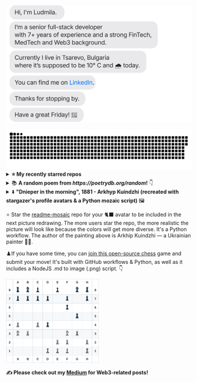 [![](https://raw.githubusercontent.com/milaabl/milaabl/main/chat.svg)](https://www.linkedin.com/in/ludmila-a-dev/)

<!-- https://github.com/milaabl/milaabl/assets/86361434/c35b0e6f-acf0-435e-920d-b90faa4788ad -->

<img alt="Snake eating my contributions for breakfast🧉" src="https://raw.githubusercontent.com/milaabl/milaabl-readme/preview/github-contribution-grid-snake.svg" />

<details>
<summary>
  <strong>⭐ My recently starred repos </strong>
</summary>
  
<!-- Starred repos start -->
| Name | Url | Stars | Description |
| --- | --- |  --- |  --- |
| TatevKaren/TatevKaren-data-science-portfolio|https://github.com/TatevKaren/TatevKaren-data-science-portfolio|49|Data Science Portfolio of Tatev Karen Aslanyan including Case Studies and Research Projects that I have completed that solve business problems or introduce new products. Case Study papers, codes, and additional resources are all included.|
| PiotrRut/elonmusk-twitter-notifier|https://github.com/PiotrRut/elonmusk-twitter-notifier|59|AI driven e-mail notifier for tweets mentioning stock from Elon Musk 📈|
| Vendicated/Vencord|https://github.com/Vendicated/Vencord|5261|The cutest Discord client mod|
| yeoman/yo|https://github.com/yeoman/yo|3743|CLI tool for running Yeoman generators|
| matter-labs/zksync-era|https://github.com/matter-labs/zksync-era|1211|zkSync era|
| 0age/create2crunch|https://github.com/0age/create2crunch|384|A Rust program for finding salts that create gas-efficient Ethereum addresses via CREATE2.|
| joshstevens19/ethereum-multicall|https://github.com/joshstevens19/ethereum-multicall|312|Ability to call many ethereum constant function calls in 1 JSONRPC request|
| threshold-network/token-dashboard|https://github.com/threshold-network/token-dashboard|21||
| LimeChain/mongoose-immutable-plugin|https://github.com/LimeChain/mongoose-immutable-plugin|2|Mongoose plugin guarding fields from modifications|
| ankitects/anki|https://github.com/ankitects/anki|15956|Anki's shared backend and web components, and the Qt frontend|
| lightningnetwork/lnd|https://github.com/lightningnetwork/lnd|7288|Lightning Network Daemon ⚡️|
| CoNarrative/mongo-immutable|https://github.com/CoNarrative/mongo-immutable|10|Immutable MongoDB.|
| lightningdevkit/rust-lightning|https://github.com/lightningdevkit/rust-lightning|1034|A highly modular Bitcoin Lightning library written in Rust. It's rust-lightning, not Rusty's Lightning!|
| node-lightning/node-lightning|https://github.com/node-lightning/node-lightning|128|Bitcoin Lighting Network implemented in Node.js|
| OpenZeppelin/openzeppelin-contracts-upgradeable|https://github.com/OpenZeppelin/openzeppelin-contracts-upgradeable|903|Upgradeable variant of OpenZeppelin Contracts, meant for use in upgradeable contracts. |
| dapphub/ds-test|https://github.com/dapphub/ds-test|193|Assertions, equality checks and other test helpers|
| hbarcelos/forge-multi-version|https://github.com/hbarcelos/forge-multi-version|22|Using forge with multiple solc versions|
| threshold-network/merkle-distribution|https://github.com/threshold-network/merkle-distribution|1|Threshold Network rewards generation and distribution|
| nucypher/nucypher-contracts|https://github.com/nucypher/nucypher-contracts|13|Ethereum contracts supporting TACo applications on the Threshold Network.|
| keep-network/tbtc-v2|https://github.com/keep-network/tbtc-v2|40|Trustlessly tokenized Bitcoin on Ethereum, version 2|
| TotallyMaliciousCryptoBro/TotallyMaliciousCryptoBro|https://github.com/TotallyMaliciousCryptoBro/TotallyMaliciousCryptoBro|4||
| ethereum/EIPs|https://github.com/ethereum/EIPs|12183|The Ethereum Improvement Proposal repository|
| pcaversaccio/reentrancy-attacks|https://github.com/pcaversaccio/reentrancy-attacks|1069|A chronological and (hopefully) complete list of reentrancy attacks to date.|
| StableLib/stablelib|https://github.com/StableLib/stablelib|148|A stable library of useful TypeScript/JavaScript code|
| snappyjs/node-request-queue|https://github.com/snappyjs/node-request-queue|8|A utility to queue up a number requests to be executed in parallel batches with possible waitTime between them.|
| TP-Lab/tp-js-sdk|https://github.com/TP-Lab/tp-js-sdk|182|TokenPocket JS API for Dapp of ETH, IOST, TRON, COSMOS, SOLANA, EOS etc. (mobile only)|
| petr-hejda/solidity-merkle-airdrop|https://github.com/petr-hejda/solidity-merkle-airdrop|3|Example implementation of ERC20 token airdrop using merkle tree|
| MetaMask/KeyringController|https://github.com/MetaMask/KeyringController|214|A module for managing groups of Ethereum accounts and using them.|
| appwrite/appwrite|https://github.com/appwrite/appwrite|38432|Build like a team of hundreds_|
| novuhq/novu|https://github.com/novuhq/novu|31325|🔥 The open-source notification infrastructure with fully functional embedded notification center 🚀🚀🚀|

<!-- Starred repos end -->

</details>

<details>
  <summary>📚 <strong>A random poem from <em>https://poetrydb.org/random</em>!</strong> 👇 </summary>

<!-- Start poem -->
# 💮 The Curse of Minerva by *George Gordon, Lord Byron*

<p>
                       Pallas te hoc Vulnere Pallas<br/>  Immolat et poenam scelerato ex Sanguine Sumit.<br/><br/>Slow sinks, more lovely ere his race be run,<br/>Along Morea's hills the setting Sun;<br/>Not, as in northern climes, obscurely bright,<br/>But one unclouded blaze of living light;<br/>O'er the hushed deep the yellow beam he throws,<br/>Gilds the green wave that trembles as it glows;<br/>On old Ægina's rock and Hydra's isle<br/>The God of gladness sheds his parting smile;<br/>O'er his own regions lingering loves to shine,<br/>Though there his altars are no more divine.<br/>Descending fast, the mountain-shadows kiss<br/>Thy glorious Gulf, unconquered Salamis!<br/>Their azure arches through the long expanse,<br/>More deeply purpled, meet his mellowing glance,<br/>And tenderest tints, along their summits driven,<br/>Mark his gay course, and own the hues of Heaven;<br/>Till, darkly shaded from the land and deep,<br/>Behind his Delphian rock he sinks to sleep.<br/><br/>  On such an eve his palest beam he cast<br/>When, Athens! here thy Wisest looked his last.<br/>How watched thy better sons his farewell ray,<br/>That closed their murdered Sage's latest day!<br/>Not yet--not yet--Sol pauses on the hill,<br/>The precious hour of parting lingers still;<br/>But sad his light to agonizing eyes,<br/>And dark the mountain's once delightful dyes;<br/>Gloom o'er the lovely land he seemed to pour,<br/>The land where Phoebus never frowned before;<br/>But ere he sunk below Cithaeron's head,<br/>The cup of Woe was quaffed--the Spirit fled;<br/>The soul of Him that scorned to fear or fly,<br/>Who lived and died as none can live or die.<br/><br/>  But lo! from high Hymettus to the plain<br/>The Queen of Night asserts her silent reign;<br/>No murky vapour, herald of the storm,<br/>Hides her fair face, or girds her glowing form;<br/>With cornice glimmering as the moonbeams play,<br/>There the white column greets her grateful ray,<br/>And bright around, with quivering beams beset,<br/>Her emblem sparkles o'er the Minaret;<br/>The groves of olive scattered dark and wide,<br/>Where meek Cephisus sheds his scanty tide,<br/>The cypress saddening by the sacred mosque,<br/>The gleaming turret of the gay kiosk,<br/>And sad and sombre 'mid the holy calm,<br/>Near Theseus' fane, yon solitary palm;<br/>All, tinged with varied hues, arrest the eye;<br/>And dull were his that passed them heedless by.<br/>Again the Ægean, heard no more afar,<br/>Lulls his chafed breast from elemental war:<br/>Again his waves in milder tints unfold<br/>Their long expanse of sapphire and of gold,<br/>Mixed with the shades of many a distant isle<br/>That frown, where gentler Ocean deigns to smile.<br/><br/>  As thus, within the walls of Pallas' fane,<br/>I marked the beauties of the land and main,<br/>Alone, and friendless, on the magic shore,<br/>Whose arts and arms but live in poets' lore;<br/>Oft as the matchless dome I turned to scan,<br/>Sacred to Gods, but not secure from Man,<br/>The Past returned, the Present seemed to cease,<br/>And Glory knew no clime beyond her Greece!<br/><br/>  Hour rolled along, and Dian's orb on high<br/>Had gained the centre of her softest sky;<br/>And yet unwearied still my footsteps trod<br/>O'er the vain shrine of many a vanished God:<br/>But chiefly, Pallas! thine, when Hecate's glare<br/>Checked by thy columns, fell more sadly fair<br/>O'er the chill marble, where the startling tread<br/>Thrills the lone heart like echoes from the dead.<br/>Long had I mused, and treasured every trace<br/>The wreck of Greece recorded of her race,<br/>When, lo! a giant-form before me strode,<br/>And Pallas hailed me in her own Abode!<br/><br/>  Yes,'twas Minerva's self; but, ah! how changed,<br/>Since o'er the Dardan field in arms she ranged!<br/>Not such as erst, by her divine command,<br/>Her form appeared from Phidias' plastic hand:<br/>Gone were the terrors of her awful brow,<br/>Her idle Ægis bore no Gorgon now;<br/>Her helm was dinted, and the broken lance<br/>Seemed weak and shaftless e'en to mortal glance;<br/>The Olive Branch, which still she deigned to clasp,<br/>Shrunk from her touch, and withered in her grasp;<br/>And, ah! though still the brightest of the sky,<br/>Celestial tears bedimmed her large blue eye;<br/>Round the rent casque her owlet circled slow,<br/>And mourned his mistress with a shriek of woe!<br/><br/>  "Mortal!"--'twas thus she spake--"that blush of shame<br/>Proclaims thee Briton, once a noble name;<br/>First of the mighty, foremost of the free,<br/>Now honoured 'less' by all, and 'least' by me:<br/>Chief of thy foes shall Pallas still be found.<br/>Seek'st thou the cause of loathing!--look around.<br/>Lo! here, despite of war and wasting fire,<br/>I saw successive Tyrannies expire;<br/>'Scaped from the ravage of the Turk and Goth,<br/>Thy country sends a spoiler worse than both.<br/>Survey this vacant, violated fane;<br/>Recount the relics torn that yet remain:<br/>'These' Cecrops placed, 'this' Pericles adorned,<br/>'That' Adrian reared when drooping Science mourned.<br/>What more I owe let Gratitude attest--<br/>Know, Alaric and Elgin did the rest.<br/>That all may learn from whence the plunderer came,<br/>The insulted wall sustains his hated name:<br/>For Elgin's fame thus grateful Pallas pleads,<br/>Below, his name--above, behold his deeds!<br/>Be ever hailed with equal honour here<br/>The Gothic monarch and the Pictish peer:<br/>Arms gave the first his right, the last had none,<br/>But basely stole what less barbarians won.<br/>So when the Lion quits his fell repast,<br/>Next prowls the Wolf, the filthy Jackal last:<br/>Flesh, limbs, and blood the former make their own,<br/>The last poor brute securely gnaws the bone.<br/>Yet still the Gods are just, and crimes are crossed:<br/>See here what Elgin won, and what he lost!<br/>Another name with _his_ pollutes my shrine:<br/>Behold where Dian's beams disdain to shine!<br/>Some retribution still might Pallas claim,<br/>When Venus half avenged Minerva's shame."<br/><br/>  She ceased awhile, and thus I dared reply,<br/>To soothe the vengeance kindling in her eye:<br/>"Daughter of Jove! in Britain's injured name,<br/>A true-born Briton may the deed disclaim.<br/>Frown not on England; England owns him not:<br/>Athena, no! thy plunderer was a Scot.<br/>Ask'st thou the difference? From fair Phyles' towers<br/>Survey Boeotia;--Caledonia's ours.<br/>And well I know within that bastard land<br/>Hath Wisdom's goddess never held command;<br/>A barren soil, where Nature's germs, confined<br/>To stern sterility, can stint the mind;<br/>Whose thistle well betrays the niggard earth,<br/>Emblem of all to whom the Land gives birth;<br/>Each genial influence nurtured to resist;<br/>A land of meanness, sophistry, and mist.<br/>Each breeze from foggy mount and marshy plain<br/>Dilutes with drivel every drizzly brain,<br/>Till, burst at length, each wat'ry head o'erflows,<br/>Foul as their soil, and frigid as their snows:<br/>Then thousand schemes of petulance and pride<br/>Despatch her scheming children far and wide;<br/>Some East, some West, some--everywhere but North!<br/>In quest of lawless gain, they issue forth.<br/>And thus--accursed be the day and year!<br/>She sent a Pict to play the felon here.<br/>Yet Caledonia claims some native worth,<br/>As dull Boeotia gave a Pindar birth;<br/>So may her few, the lettered and the brave,<br/>Bound to no clime, and victors of the grave,<br/>Shake off the sordid dust of such a land,<br/>And shine like children of a happier strand;<br/>As once, of yore, in some obnoxious place,<br/>Ten names (if found) had saved a wretched race."<br/><br/>  "Mortal!" the blue-eyed maid resumed, "once more<br/>Bear back my mandate to thy native shore.<br/>Though fallen, alas! this vengeance yet is mine,<br/>To turn my counsels far from lands like thine.<br/>Hear then in silence Pallas' stern behest;<br/>Hear and believe, for Time will tell the rest.<br/><br/>  "First on the head of him who did this deed<br/>My curse shall light,--on him and all his seed:<br/>Without one spark of intellectual fire,<br/>Be all the sons as senseless as the sire:<br/>If one with wit the parent brood disgrace,<br/>Believe him bastard of a brighter race:<br/>Still with his hireling artists let him prate,<br/>And Folly's praise repay for Wisdom's hate;<br/>Long of their Patron's gusto let them tell,<br/>Whose noblest, _native_ gusto is--to sell:<br/>To sell, and make--may shame record the day!--<br/>The State--Receiver of his pilfered prey.<br/>Meantime, the flattering, feeble dotard, West,<br/>Europe's worst dauber, and poor Britain's best,<br/>With palsied hand shall turn each model o'er,<br/>And own himself an infant of fourscore.<br/>Be all the Bruisers culled from all St. Giles',<br/>That Art and Nature may compare their styles;<br/>While brawny brutes in stupid wonder stare,<br/>And marvel at his Lordship's 'stone shop' there.<br/>Round the thronged gate shall sauntering coxcombs creep<br/>To lounge and lucubrate, to prate and peep;<br/>While many a languid maid, with longing sigh,<br/>On giant statues casts the curious eye;<br/>The room with transient glance appears to skim,<br/>Yet marks the mighty back and length of limb;<br/>Mourns o'er the difference of _now_ and _then_;<br/>Exclaims, 'These Greeks indeed were proper men!'<br/>Draws slight comparisons of 'these' with 'those',<br/>And envies Laïs all her Attic beaux.<br/>When shall a modern maid have swains like these?<br/>Alas! Sir Harry is no Hercules!<br/>And last of all, amidst the gaping crew,<br/>Some calm spectator, as he takes his view,<br/>In silent indignation mixed with grief,<br/>Admires the plunder, but abhors the thief.<br/>Oh, loathed in life, nor pardoned in the dust,<br/>May Hate pursue his sacrilegious lust!<br/>Linked with the fool that fired the Ephesian dome,<br/>Shall vengeance follow far beyond the tomb,<br/>And Eratostratus and Elgin shine<br/>In many a branding page and burning line;<br/>Alike reserved for aye to stand accursed,<br/>Perchance the second blacker than the first.<br/><br/>  "So let him stand, through ages yet unborn,<br/>Fixed statue on the pedestal of Scorn;<br/>Though not for him alone revenge shall wait,<br/>But fits thy country for her coming fate:<br/>Hers were the deeds that taught her lawless son<br/>To do what oft Britannia's self had done.<br/>Look to the Baltic--blazing from afar,<br/>Your old Ally yet mourns perfidious war.<br/>Not to such deeds did Pallas lend her aid,<br/>Or break the compact which herself had made;<br/>Far from such counsels, from the faithless field<br/>She fled--but left behind her Gorgon shield;<br/>A fatal gift that turned your friends to stone,<br/>And left lost Albion hated and alone.<br/><br/>"Look to the East, where Ganges' swarthy race<br/>Shall shake your tyrant empire to its base;<br/>Lo! there Rebellion rears her ghastly head,<br/>And glares the Nemesis of native dead;<br/>Till Indus rolls a deep purpureal flood,<br/>And claims his long arrear of northern blood.<br/>So may ye perish!--Pallas, when she gave<br/>Your free-born rights, forbade ye to enslave.<br/><br/>  "Look on your Spain!--she clasps the hand she hates,<br/>But boldly clasps, and thrusts you from her gates.<br/>Bear witness, bright Barossa! thou canst tell<br/>Whose were the sons that bravely fought and fell.<br/>But Lusitania, kind and dear ally,<br/>Can spare a few to fight, and sometimes fly.<br/>Oh glorious field! by Famine fiercely won,<br/>The Gaul retires for once, and all is done!<br/>But when did Pallas teach, that one retreat<br/>Retrieved three long Olympiads of defeat?<br/><br/>  "Look last at home--ye love not to look there<br/>On the grim smile of comfortless despair:<br/>Your city saddens: loud though Revel howls,<br/>Here Famine faints, and yonder Rapine prowls.<br/>See all alike of more or less bereft;<br/>No misers tremble when there's nothing left.<br/>'Blest paper credit;' who shall dare to sing?<br/>It clogs like lead Corruption's weary wing.<br/>Yet Pallas pluck'd each Premier by the ear,<br/>Who Gods and men alike disdained to hear;<br/>But one, repentant o'er a bankrupt state,<br/>On Pallas calls,--but calls, alas! too late:<br/>Then raves for'----'; to that Mentor bends,<br/>Though he and Pallas never yet were friends.<br/>Him senates hear, whom never yet they heard,<br/>Contemptuous once, and now no less absurd.<br/>So, once of yore, each reasonable frog,<br/>Swore faith and fealty to his sovereign 'log.'<br/>Thus hailed your rulers their patrician clod,<br/>As Egypt chose an onion for a God.<br/><br/>  "Now fare ye well! enjoy your little hour;<br/>Go, grasp the shadow of your vanished power;<br/>Gloss o'er the failure of each fondest scheme;<br/>Your strength a name, your bloated wealth a dream.<br/>Gone is that Gold, the marvel of mankind.<br/>And Pirates barter all that's left behind.<br/>No more the hirelings, purchased near and far,<br/>Crowd to the ranks of mercenary war.<br/>The idle merchant on the useless quay<br/>Droops o'er the bales no bark may bear away;<br/>Or, back returning, sees rejected stores<br/>Rot piecemeal on his own encumbered shores:<br/>The starved mechanic breaks his rusting loom,<br/>And desperate mans him 'gainst the coming doom.<br/>Then in the Senates of your sinking state<br/>Show me the man whose counsels may have weight.<br/>Vain is each voice where tones could once command;<br/>E'en factions cease to charm a factious land:<br/>Yet jarring sects convulse a sister Isle,<br/>And light with maddening hands the mutual pile.<br/><br/>  "'Tis done, 'tis past--since Pallas warns in vain;<br/>The Furies seize her abdicated reign:<br/>Wide o'er the realm they wave their kindling brands,<br/>And wring her vitals with their fiery hands.<br/>But one convulsive struggle still remains,<br/>And Gaul shall weep ere Albion wear her chains,<br/>The bannered pomp of war, the glittering files,<br/>O'er whose gay trappings stern Bellona smiles;<br/>The brazen trump, the spirit-stirring drum,<br/>That bid the foe defiance ere they come;<br/>The hero bounding at his country's call,<br/>The glorious death that consecrates his fall,<br/>Swell the young heart with visionary charms.<br/>And bid it antedate the joys of arms.<br/>But know, a lesson you may yet be taught,<br/>With death alone are laurels cheaply bought;<br/>Not in the conflict Havoc seeks delight,<br/>His day of mercy is the day of fight.<br/>But when the field is fought, the battle won,<br/>Though drenched with gore, his woes are but begun:<br/>His deeper deeds as yet ye know by name;<br/>The slaughtered peasant and the ravished dame,<br/>The rifled mansion and the foe-reaped field,<br/>Ill suit with souls at home, untaught to yield.<br/>Say with what eye along the distant down<br/>Would flying burghers mark the blazing town?<br/>How view the column of ascending flames<br/>Shake his red shadow o'er the startled Thames?<br/>Nay, frown not, Albion! for the torch was thine<br/>That lit such pyres from Tagus to the Rhine:<br/>Now should they burst on thy devoted coast,<br/>Go, ask thy bosom who deserves them most?<br/>The law of Heaven and Earth is life for life,<br/>And she who raised, in vain regrets, the strife."
</p>

***
<!-- End poem -->
</details>

<details>
<summary>
  ⬇️ <strong>"Dnieper in the morning", 1881 - Arkhyp Kuindzhi (recreated with stargazer's profile avatars & a Python mozaic script)</strong> 🖼️
</summary>

<img width="49%" src="https://raw.githubusercontent.com/milaabl/readme-mosaic/main/data/input.jpg" alt="Original picture"/>
<img width="49%" src="https://raw.githubusercontent.com/milaabl/readme-mosaic/main/data/output.jpg" alt="Output picture"/>
<img width="70%" src="https://raw.githubusercontent.com/milaabl/readme-mosaic/main/data/output.gif" alt="Output GIF"/>
</details>

⭐ Star the [readme-mosaic](https://github.com/milaabl/readme-mosaic) repo for your 🐈‍⬛ avatar to be included in the next picture redrawing. The more users star the repo, the more realistic the picture will look like because the colors will get more diverse. It's a Python workflow. The author of the painting above is Arkhip Kuindzhi — a Ukrainian painter 💙💛.

♟️If you have some time, you can [join this open-source chess](https://github.com/milaabl/readme-chess) game and submit your move! It's built with GitHub workflows & Python, as well as it includes a NodeJS .md to image (.png) script. 👇

<a href="https://github.com/milaabl/readme-chess/blob/master/README.md"><img src="https://raw.githubusercontent.com/milaabl/readme-chess/master/chess.png" alt="README chess dynamic game preview" width="50%" /></a>

<strong>✍️ Please check out my <a href="https://medium.com/@milaabl2405">Medium</a> for Web3-related posts!</strong>
